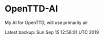 # OpenTTD-AI
My AI for OpenTTD, will use primarily air

Latest backup: Sun Sep 15 12:56:01 UTC 2019
